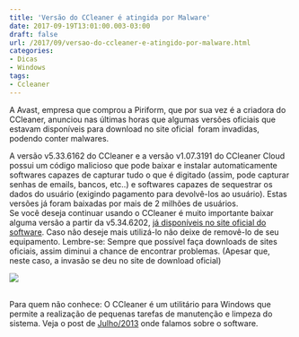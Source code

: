 ```yaml
---
title: 'Versão do CCleaner é atingida por Malware'
date: 2017-09-19T13:01:00.003-03:00
draft: false
url: /2017/09/versao-do-ccleaner-e-atingido-por-malware.html
categories:
- Dicas
- Windows
tags: 
- Ccleaner
---
```


A Avast, empresa que comprou a Piriform, que por sua vez é a criadora do CCleaner, anunciou nas últimas horas que algumas versões oficiais que estavam disponíveis para download no site oficial  foram invadidas, podendo conter malwares.

<!--more--> 

A versão v5.33.6162 do CCleaner e a versão v1.07.3191 do CCleaner Cloud possui um código malicioso que pode baixar e instalar automaticamente softwares capazes de capturar tudo o que é digitado (assim, pode capturar senhas de emails, bancos, etc..) e softwares capazes de sequestrar os dados do usuário (exigindo pagamento para devolvê-los ao usuário). Estas versões já foram baixadas por mais de 2 milhões de usuários.  
Se você deseja continuar usando o CCleaner é muito importante baixar alguma versão a partir da v5.34.6202, [já disponíveis no site oficial do software](https://www.piriform.com/ccleaner/download). Caso não deseje mais utilizá-lo não deixe de removê-lo de seu equipamento. Lembre-se: Sempre que possível faça downloads de sites oficiais, assim diminui a chance de encontrar problemas. (Apesar que, neste caso, a invasão se deu no site de download oficial)

  

[![](https://4.bp.blogspot.com/-ncedFZHB774/WcE1tSy5J3I/AAAAAAAAD-s/NHtrIXpgI008aMB0aoOmDfOocz-V8waHwCLcBGAs/s640/Ccleaner.png)](https://4.bp.blogspot.com/-ncedFZHB774/WcE1tSy5J3I/AAAAAAAAD-s/NHtrIXpgI008aMB0aoOmDfOocz-V8waHwCLcBGAs/s1600/Ccleaner.png)

   
Para quem não conhece: O CCleaner é um utilitário para Windows que permite a realização de pequenas tarefas de manutenção e limpeza do sistema. Veja o post de [Julho/2013](http://info.wsouza.com.br/2013/07/ccleaner.html) onde falamos sobre o software.
